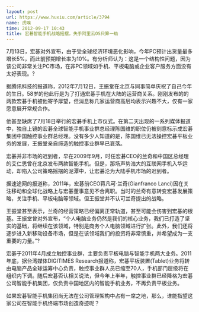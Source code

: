 ```yaml
---
layout: post
url: https://www.huxiu.com/article/3794
name: 虎嗅
time: 2012-09-17 10:43
title: 宏碁智能手机战略摇摆，失手阿里云OS只算一劫
---
```

7月13日，宏碁对外宣布，由于受全球经济环境恶化影响，今年PC预计出货量最多增长5%，而此前预期增长率为10%。有分析师认为：这是一个结构性问题，因为该公司非常关注PC市场，在非PC领域如手机、平板电脑或企业客户服务方面没有太好表现。?

据腾讯科技的报道称，2012年7月12日，王振堂在北京与同事简单庆祝了自己今年的生日。58岁的他此行是为了打通宏碁手机在大陆的运营商关系。刚刚发布的的两款宏碁手机被他寄予厚望，但消息称几家运营商高层均表示兴趣不大，仅有一家愿意展开常规合作。

他甚至缺席了7月18日举行的宏碁手机上市仪式。在第二天出现的一系列媒体报道中，独自上镜的宏碁全球智能手机事业群总经理陈国维的职位仍被刻意标示成宏碁集团中国触控事业群总经理。没有多少人知道的是，陈国维已无法操控宏碁平板业务的发展，王振堂亲自缔造的触控事业群早已衰落。

宏碁并非市场的迟到者，早在2009年9月，时任宏碁CEO的兰奇和中国区总经理的艾仁思曾在北京发布两款智能手机。但是，那场声势浩大的互联网手机入华运动，却陷入公司策略摇摆的泥潭中，让宏碁沦为大陆手机市场的迟到者。

据速途网的报道称，2011年，宏碁前CEO蒋凡可·兰奇(Gianfranco Lanci)因在关注移动和全球化战略上与宏碁董事意见不合离职。当时的兰奇有意转变宏碁发展策略，关注手机、平板电脑等领域。但王振堂并不认可兰奇提出的战略。

王振堂甚至表示，兰奇的经营策略已经偏离正常轨道，甚至可能会伤害到宏碁的根基。王振堂曾对外宣布，“个人电脑业务仍然是我们的核心业务，我们已打造了坚实的基础，将继续在该领域，特别是商务个人电脑领域进行扩张。此外，我们还将逐步进入新移动设备市场，但是在该领域我们的投资将非常慎重，并希望成为一支重要的力量。”?

宏碁于2011年4月成立触控事业群，主要负责平板电脑与智能手机两大业务。2011年底，据台湾媒体DIGITIMES Research报道称，宏碁平板装置(Tablet)业务将转由电脑产品全球运筹中心负责，触控事业群人员已缩至70人，手机部门层级将在组织内下调。随后宏碁否认相关说法，但今年上半年，触控事业群已经降格为宏碁公司智能手机集团，仅负责中国地区内的智能手机业务，不再负责平板业务。

如果宏碁智能手机集团尚无法在公司管理架构中占有一席之地，那么，谁能指望这家公司在智能手机终端市场创造奇迹呢？


